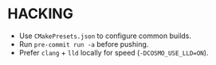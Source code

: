 
# HACKING
- Use `CMakePresets.json` to configure common builds.
- Run `pre-commit run -a` before pushing.
- Prefer `clang` + `lld` locally for speed (`-DCOSMO_USE_LLD=ON`).
